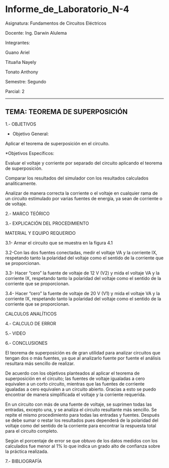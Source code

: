 # Informe_de_Laboratorio_N-4

Asignatura: Fundamentos de Circuitos Eléctricos

Docente: Ing. Darwin Alulema

Integrantes: 

Guano Ariel

Tituaña Nayely 

Tonato Anthony 

Semestre: Segundo

Parcial: 2

--------------------------------------------------------------------
TEMA: TEOREMA DE SUPERPOSICIÓN
--------------------------------------------------------------------
1.- OBJETIVOS

* Objetivo General:

Aplicar el teorema de superposición en el circuito.

*Objetivos Específicos:

Evaluar el voltaje y corriente por separado del circuito aplicando el teorema de superposición.

Comparar los resultados del simulador con los resultados calculados analíticamente.

Analizar de manera correcta la corriente o el voltaje en cualquier rama de un circuito estimulado por varias fuentes de energía, ya sean de corriente o de voltaje.

2.- MARCO TEÓRICO

3.- EXPLICACIÓN DEL PROCEDIMIENTO 

MATERIAL Y EQUIPO REQUERIDO 



3.1- Armar el circuito que se muestra en la figura 4.1

3.2-Con las dos fuentes conectadas, medir el voltaje VA y la corriente IX, respetando tanto la polaridad del voltaje como el sentido de la corriente que se proporcionan.

3.3-  Hacer “cero” la fuente de voltaje de 12 V (V2) y mida el voltaje VA y la corriente IX, respetando tanto la polaridad del voltaje como el sentido de la corriente que se proporcionan.

3.4-  Hacer “cero” la fuente de voltaje de 20 V (V1) y mida el voltaje VA y la corriente IX, respetando tanto la polaridad del voltaje como el sentido de la corriente que se proporcionan.

CALCULOS ANALÍTICOS



4.- CALCULO DE ERROR

5.- VIDEO

6.- CONCLUSIONES 

El teorema de superposición es de gran utilidad para analizar circuitos que tengan dos o más fuentes, ya que al analizarlo fuente por fuente el análisis resultara más sencillo de realizar.

De acuerdo con los objetivos planteados al aplicar el teorema de superposición en el circuito; las fuentes de voltaje igualadas a cero equivalen a un corto circuito, mientras que las fuentes de corriente igualadas a cero equivalen a un circuito abierto. Gracias a esto se puedo encontrar de manera simplificada el voltaje y la corriente requerida.

En un circuito con más de una fuente de voltaje, se suprimen todas las entradas, excepto una, y se analiza el circuito resultante más sencillo. Se repite el mismo procedimiento para todas las entradas y fuentes. Después se debe sumar o restar los resultados pues dependerá de la polaridad del voltaje como del sentido de la corriente para encontrar la respuesta total para el circuito completo.

Según el porcentaje de error se que obtuvo de los datos medidos con los calculados fue menor al 1% lo que indica un grado alto de confianza sobre la práctica realizada.

7.- BIBLIOGRAFÍA
